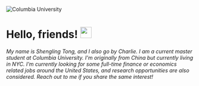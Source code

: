 ![Columbia University](https://www.columbia.edu/content/sites/default/files/styles/cu_crop/public/content/Morningside%20Campus%20at%20Dusk%202.jpg?itok=SkwvzD5S)
# Hello, friends! <img src="https://raw.githubusercontent.com/MartinHeinz/MartinHeinz/master/wave.gif" width="30px">

###### My name is Shengling Tong, and I also go by Charlie. I am a current master student at Columbia University. I'm originally from China but currently living in NYC. I'm currently looking for some full-time finance or economics related jobs around the United States, and research opportunities are also considered. Reach out to me if you share the same interest! 
<!--
**Charlest0214/Charlest0214** is a ✨ _special_ ✨ repository because its `README.md` (this file) appears on your GitHub profile.

Here are some ideas to get you started:

- 🔭 I’m currently working on ...
- 🌱 I’m currently learning ...
- 👯 I’m looking to collaborate on ...
- 🤔 I’m looking for help with ...
- 💬 Ask me about ...
- 📫 How to reach me: ...
- 😄 Pronouns: ...
- ⚡ Fun fact: ...
-->
